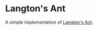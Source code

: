 # Langton's Ant

A simple implementation of [Langton's
Ant](http://en.wikipedia.org/wiki/Langton's_ant).
